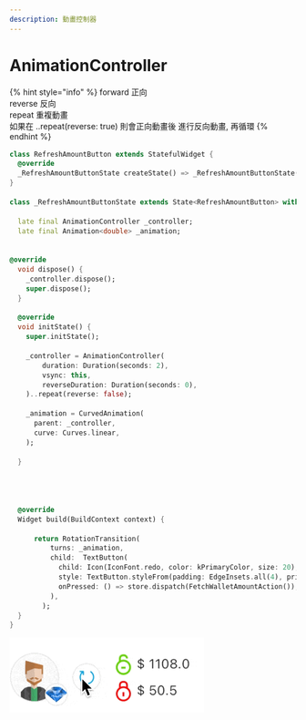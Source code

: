 ```yaml
---
description: 動畫控制器
---
```


# AnimationController



{% hint style="info" %}
forward 正向  
reverse 反向  
repeat 重複動畫  
如果在 ..repeat\(reverse: true\) 則會正向動畫後 進行反向動畫, 再循環
{% endhint %}

```dart
class RefreshAmountButton extends StatefulWidget {
  @override
  _RefreshAmountButtonState createState() => _RefreshAmountButtonState();
}

class _RefreshAmountButtonState extends State<RefreshAmountButton> with TickerProviderStateMixin {

  late final AnimationController _controller;
  late final Animation<double> _animation;


@override
  void dispose() {
    _controller.dispose();
    super.dispose();
  }

  @override
  void initState() {
    super.initState();

    _controller = AnimationController(
        duration: Duration(seconds: 2),
        vsync: this,
        reverseDuration: Duration(seconds: 0),
    )..repeat(reverse: false);

    _animation = CurvedAnimation(
      parent: _controller,
      curve: Curves.linear,
    );
  
  }
  
  
  
  
  @override
  Widget build(BuildContext context) {
  
      return RotationTransition(
          turns: _animation,
          child:  TextButton(
            child: Icon(IconFont.redo, color: kPrimaryColor, size: 20),
            style: TextButton.styleFrom(padding: EdgeInsets.all(4), primary: kGreyColor),
            onPressed: () => store.dispatch(FetchWalletAmountAction()),
          ),
        );
  }
}
```

![](../.gitbook/assets/cleanshot-2021-08-07-at-12.40.56.gif)

